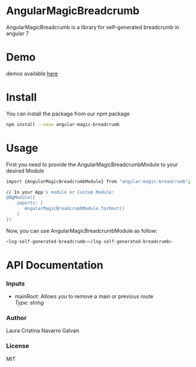 # AngularMagicBreadcrumb

AngularMagicBreadcrumb is a library for self-generated breadcrumb in angular 7

# Demo
demos available [here](https://stackblitz.com/edit/angular-magic-breadcrumb-demo)


# Install

You can install the package from our npm package
```bash
npm install --save angular-magic-breadcrumb
```


# Usage

First you need to provide the AngularMagicBreadcrumbModule to your desired Module

```bash
import {AngularMagicBreadcrumbModule} from "angular-magic-breadcrumb";

// In your App's module or Custom Module:
@NgModule({
    imports: [
       AngularMagicBreadcrumbModule.forRoot()
    ] 
})
```

Now, you can use AngularMagicBreadcrumbModule as follow:

```bash
<lng-self-generated-breadcrumb></lng-self-generated-breadcrumb>
```
# API Documentation

### Inputs
 * mainRoot: Allows you to remove a main or previous route  
 _Type: string_


### Author 

Laura Cristina Navarro Galvan

### License
MIT
